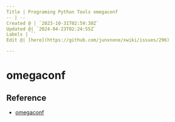 ```yaml
---
Title | Programing Python Tools omegaconf
-- | --
Created @ | `2023-10-31T02:59:30Z`
Updated @| `2024-04-23T02:24:55Z`
Labels | ``
Edit @| [here](https://github.com/junxnone/xwiki/issues/296)

---
```

# omegaconf

## Reference
- [omegaconf](https://github.com/omry/omegaconf)
